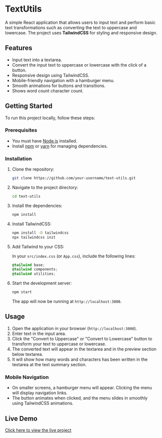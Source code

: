 # TextUtils

A simple React application that allows users to input text and perform basic text transformations such as converting the text to uppercase and lowercase. The project uses **TailwindCSS** for styling and responsive design.

## Features

- Input text into a textarea.
- Convert the input text to uppercase or lowercase with the click of a button.
- Responsive design using TailwindCSS.
- Mobile-friendly navigation with a hamburger menu.
- Smooth animations for buttons and transitions.
- Shows word count character count.

## Getting Started

To run this project locally, follow these steps:

### Prerequisites

- You must have [Node.js](https://nodejs.org/) installed.
- Install [npm](https://www.npmjs.com/) or [yarn](https://yarnpkg.com/) for managing dependencies.

### Installation

1. Clone the repository:

   ```bash
   git clone https://github.com/your-username/text-utils.git
   ```

2. Navigate to the project directory:

   ```bash
   cd text-utils
   ```

3. Install the dependencies:

   ```bash
   npm install
   ```

4. Install TailwindCSS:

   ```bash
   npm install -D tailwindcss
   npx tailwindcss init
   ```

5. Add Tailwind to your CSS:

   In your `src/index.css` (or `App.css`), include the following lines:

   ```css
   @tailwind base;
   @tailwind components;
   @tailwind utilities;
   ```

6. Start the development server:

   ```bash
   npm start
   ```

   The app will now be running at `http://localhost:3000`.

## Usage

1. Open the application in your browser (`http://localhost:3000`).
2. Enter text in the input area.
3. Click the "Convert to Uppercase" or "Convert to Lowercase" button to transform your text to uppercase or lowercase.
4. The converted text will appear in the textarea and in the preview section below textarea.
5. It will show how many words and characters has been written in the textarea at the text summary section.

### Mobile Navigation

- On smaller screens, a hamburger menu will appear. Clicking the menu will display navigation links.
- The button animates when clicked, and the menu slides in smoothly using TailwindCSS animations.

## Live Demo

[Click here to view the live project](https://convertcraft.netlify.app/) <!-- Add your live project link here -->
